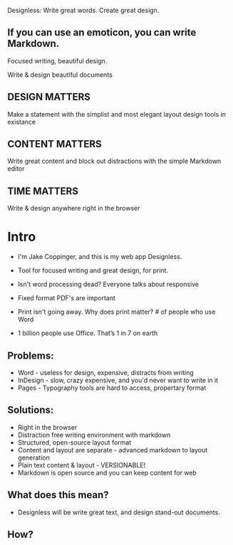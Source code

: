 Designless: Write great words. 
Create great design. 

## If you can use an emoticon, you can write Markdown.

Focused writing, beautiful design.

Write & design beautiful documents

## DESIGN MATTERS
Make a statement with the simplist and most elegant layout design tools in existance

## CONTENT MATTERS
Write great content and block out distractions with the simple Markdown editor

## TIME MATTERS
Write & design anywhere right in the browser





























# Intro

- I'm Jake Coppinger, and this is my web app Designless.

- Tool for focused writing and great design, for print.
- Isn't word processing dead? Everyone talks about responsive
- Fixed format PDF's are important
- Print isn't going away. Why does print matter? # of people who use Word
-  1 billion people use Office. That’s 1 in 7 on earth
## Problems: 
- Word - useless for design, expensive, distracts from writing
- InDesign - slow, crazy expensive, and you'd never want to write in it
- Pages - Typography tools are hard to access, propertary format

## Solutions:
- Right in the browser
- Distraction free writing environment with markdown
- Structured, open-source layout format
- Content and layout are separate - advanced markdown to layout generation
- Plain text content & layout - VERSIONABLE!
- Markdown is open source and you can keep content for web

## What does this mean?
- Designless will be write great text, and design stand-out documents.



## How?


